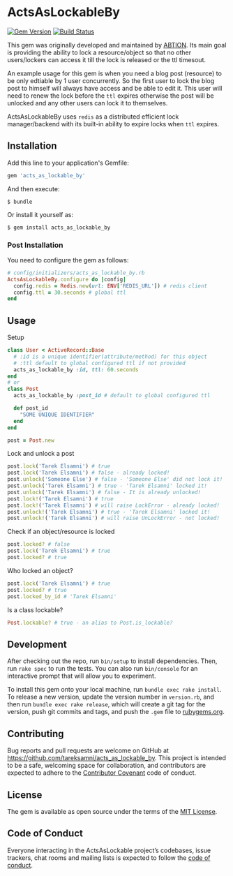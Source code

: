 # ActsAsLockableBy

[![Gem Version](https://badge.fury.io/rb/acts_as_lockable_by.svg)](http://badge.fury.io/rb/acts_as_lockable_by)
[![Build Status](https://travis-ci.com/tareksamni/acts_as_lockable_by.svg?branch=master)](https://travis-ci.com/tareksamni/acts_as_lockable_by)

This gem was originally developed and maintained by [ABTION](https://abtion.com/). Its main goal is providing the ability to lock a resource/object so that no other users/lockers can access it till the lock is released or the ttl timesout.

An example usage for this gem is when you need a blog post (resource) to be only edtiable by 1 user concurrently. So the first user to lock the blog post to himself will always have access and be able to edit it. This user will need to renew the lock before the `ttl` expires otherwise the post will be unlocked and any other users can lock it to themselves.

ActsAsLockableBy uses `redis` as a distributed efficient lock manager/backend with its built-in ability to expire locks when `ttl` expires.

## Installation

Add this line to your application's Gemfile:

```ruby
gem 'acts_as_lockable_by'
```

And then execute:

    $ bundle

Or install it yourself as:

    $ gem install acts_as_lockable_by

### Post Installation

You need to configure the gem as follows:

```ruby
# config/initializers/acts_as_lockable_by.rb
ActsAsLockableBy.configure do |config|
  config.redis = Redis.new(url: ENV['REDIS_URL']) # redis client
  config.ttl = 30.seconds # global ttl
end
```

## Usage

Setup

```ruby
class User < ActiveRecord::Base
  # :id is a unique identifier(attribute/method) for this object
  # :ttl default to global configured ttl if not provided
  acts_as_lockable_by :id, ttl: 60.seconds
end
# or
class Post
  acts_as_lockable_by :post_id # default to global configured ttl

  def post_id
    "SOME UNIQUE IDENTIFIER"
  end
end

post = Post.new
```

Lock and unlock a post

```ruby
post.lock('Tarek Elsamni') # true
post.lock('Tarek Elsamni') # false - already locked!
post.unlock('Someone Else') # false - 'Someone Else' did not lock it!
post.unlock('Tarek Elsamni') # true - 'Tarek Elsamni' locked it!
post.unlock('Tarek Elsamni') # false - It is already unlocked!
post.lock!('Tarek Elsamni') # true
post.lock!('Tarek Elsamni') # will raise LockError - already locked!
post.unlock!('Tarek Elsamni') # true - 'Tarek Elsamni' locked it!
post.unlock!('Tarek Elsamni') # will raise UnLockError - not locked!
```

Check if an object/resource is locked

```ruby
post.locked? # false
post.lock('Tarek Elsamni') # true
post.locked? # true
```

Who locked an object?

```ruby
post.lock('Tarek Elsamni') # true
post.locked? # true
post.locked_by_id # 'Tarek Elsamni'
```

Is a class lockable?

```ruby
Post.lockable? # true - an alias to Post.is_lockable?
```

## Development

After checking out the repo, run `bin/setup` to install dependencies. Then, run `rake spec` to run the tests. You can also run `bin/console` for an interactive prompt that will allow you to experiment.

To install this gem onto your local machine, run `bundle exec rake install`. To release a new version, update the version number in `version.rb`, and then run `bundle exec rake release`, which will create a git tag for the version, push git commits and tags, and push the `.gem` file to [rubygems.org](https://rubygems.org).

## Contributing

Bug reports and pull requests are welcome on GitHub at https://github.com/tareksamni/acts_as_lockable_by. This project is intended to be a safe, welcoming space for collaboration, and contributors are expected to adhere to the [Contributor Covenant](http://contributor-covenant.org) code of conduct.

## License

The gem is available as open source under the terms of the [MIT License](https://opensource.org/licenses/MIT).

## Code of Conduct

Everyone interacting in the ActsAsLockable project’s codebases, issue trackers, chat rooms and mailing lists is expected to follow the [code of conduct](https://github.com/tareksamni/acts_as_lockable_by/blob/master/CODE_OF_CONDUCT.md).

